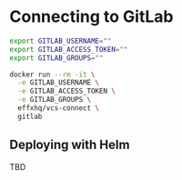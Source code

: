 # Connecting to GitLab

```bash
export GITLAB_USERNAME=""
export GITLAB_ACCESS_TOKEN=""
export GITLAB_GROUPS=""

docker run --rm -it \
  -e GITLAB_USERNAME \
  -e GITLAB_ACCESS_TOKEN \
  -e GITLAB_GROUPS \
  effxhq/vcs-connect \
  gitlab
```

## Deploying with Helm

TBD
